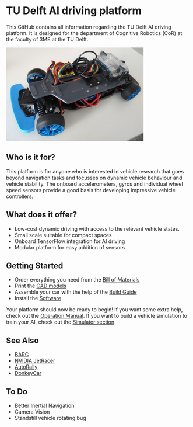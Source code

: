 # TU Delft AI driving platform
This GitHub contains all information regarding the TU Delft AI driving platform. It is designed for the department of Cognitive Robotics (CoR) at the faculty of 3ME at the TU Delft.


<img src="/images/TUDAI1.jpg" height=256>

## Who is it for?
This platform is for anyone who is interested in vehicle research that goes beyond navigation tasks and focusses on dynamic vehicle behaviour and vehicle stability. The onboard accelerometers, gyros and individual wheel speed sensors provide a good basis for developing impressive vehicle controllers.

## What does it offer?
- Low-cost dynamic driving with access to the relevant vehicle states.
- Small scale suitable for compact spaces
- Onboard TensorFlow integration for AI driving
- Modular platform for easy addition of sensors

## Getting Started
- Order everything you need from the [Bill of Materials](https://github.com/robertcornet/TUD_AI_driving/blob/main/documentation/bill_of_materials.md) 
- Print the [CAD models](https://github.com/robertcornet/TUD_AI_driving/tree/main/CAD)
- Assemble your car with the help of the [Build Guide](https://github.com/robertcornet/TUD_AI_driving/blob/main/documentation/build_guide.md)
- Install the [Software](https://github.com/robertcornet/TUD_AI_driving/blob/main/documentation/software_setup.md)

Your platform should now be ready to begin! 
If you want some extra help, check out the [Operation Manual](https://github.com/robertcornet/TUD_AI_driving/blob/main/documentation/operation_manual.md). If you want to build a vehicle simulation to train your AI, check out the [Simulator section](https://github.com/robertcornet/TUD_AI_driving/tree/main/Simulator).

## See Also
- [BARC](https://github.com/MPC-Berkeley/barc)
- [NVIDIA JetRacer](https://github.com/NVIDIA-AI-IOT/jetracer)
- [AutoRally](https://autorally.github.io/)
- [DonkeyCar](https://www.donkeycar.com/)


## To Do
- Better Inertial Navigation
- Camera Vision
- Standstill vehicle rotating bug
